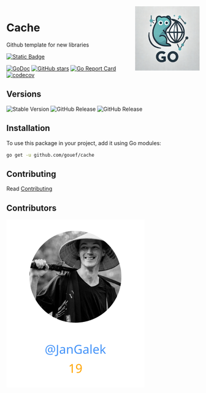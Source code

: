 <img align=right width="168" src="docs/gouef_logo.png">

# Cache
Github template for new libraries

[![Static Badge](https://img.shields.io/badge/Github-gouef%2Fcache-blue?style=for-the-badge&logo=github&link=github.com%2Fgouef%2Fcache)](https://github.com/gouef/cache)

[![GoDoc](https://pkg.go.dev/badge/github.com/gouef/cache.svg)](https://pkg.go.dev/github.com/gouef/cache)
[![GitHub stars](https://img.shields.io/github/stars/gouef/cache?style=social)](https://github.com/gouef/cache/stargazers)
[![Go Report Card](https://goreportcard.com/badge/github.com/gouef/cache)](https://goreportcard.com/report/github.com/gouef/cache)
[![codecov](https://codecov.io/github/gouef/cache/branch/main/graph/badge.svg?token=YUG8EMH6Q8)](https://codecov.io/github/gouef/cache)

## Versions
![Stable Version](https://img.shields.io/github/v/release/gouef/cache?label=Stable&labelColor=green)
![GitHub Release](https://img.shields.io/github/v/release/gouef/cache?label=RC&include_prereleases&filter=*rc*&logoSize=diago)
![GitHub Release](https://img.shields.io/github/v/release/gouef/cache?label=Beta&include_prereleases&filter=*beta*&logoSize=diago)

## Installation

To use this package in your project, add it using Go modules:

```bash
go get -u github.com/gouef/cache
```

## Contributing

Read [Contributing](CONTRIBUTING.md)

## Contributors

<div>
<span>
  <a href="https://github.com/JanGalek"><img src="https://raw.githubusercontent.com/gouef/cache/refs/heads/contributors-svg/.github/contributors/JanGalek.svg" alt="JanGalek" /></a>
</span>
</div>

